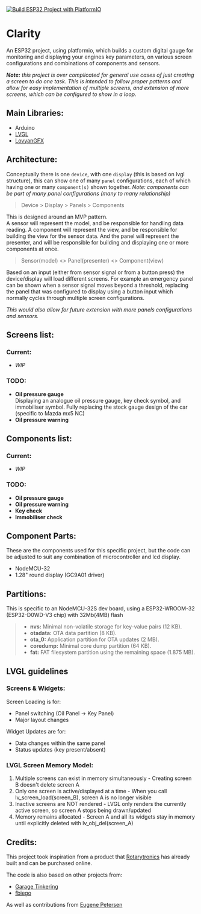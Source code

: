[![Build ESP32 Project with PlatformIO](https://github.com/marcelrienks/Clarity/actions/workflows/c-cpp.yml/badge.svg)](https://github.com/marcelrienks/Clarity/actions/workflows/c-cpp.yml)

# Clarity
An ESP32 project, using platformio, which builds a custom digital gauge for monitoring and displaying your engines key parameters, on various screen configurations and combinations of components and sensors.

_**Note:** this project is over complicated for general use cases of just creating a screen to do one task. This is intended to follow proper patterns and allow for easy implementation of multiple screens, and extension of more screens, which can be configured to show in a loop._

## Main Libraries:
* Arduino
* [LVGL](https://docs.lvgl.io/master/)
* [LovyanGFX](https://docs.arduino.cc/libraries/lovyangfx/)

## Architecture:
Conceptually there is one `device`, with one `display` (this is based on lvgl structure), this can show one of many `panel` configurations, each of which having one or many `component(s)` shown together. _Note: components can be part of many panel configurations (many to many relationship)_
> Device > Display > Panels > Components

This is designed around an MVP pattern.  
A sensor will represent the model, and be responsible for handling data reading. A component will represent the view, and be responsible for building the view for the sensor data. And the panel will represent the presenter, and will be responsible for building and displaying one or more components at once.
> Sensor(model) <> Panel(presenter) <> Component(view)  

Based on an input (either from sensor signal or from a button press) the device/display will load different screens. For example an emergency panel can be shown when a sensor signal moves beyond a threshold, replacing the panel that was configured to display using a button input which normally cycles through multiple screen configurations.

_This would also allow for future extension with more panels configurations and sensors._

## Screens list:
### Current:
* _WIP_
### TODO:
* **Oil pressure gauge**  
Displaying an analogue oil pressure gauge, key check symbol, and immobiliser symbol. Fully replacing the stock gauge design of the car (specific to Mazda mx5 NC)
* **Oil pressure warning**

## Components list:
### Current:
* _WIP_
### TODO:
* **Oil pressure gauge**
* **Oil pressure warning**
* **Key check**
* **Immobiliser check**

## Component Parts:
These are the components used for this specific project, but the code can be adjusted to suit any combination of microcontroller and lcd display.
* NodeMCU-32
* 1.28" round display (GC9A01 driver)

## Partitions:
This is specific to an NodeMCU-32S dev board, using a ESP32-WROOM-32 (ESP32-D0WD-V3 chip) with 32Mb(4MB) flash
> - **nvs:** Minimal non-volatile storage for key-value pairs (12 KB).
> - **otadata:** OTA data partition (8 KB).
> - **ota_0:** Application partition for OTA updates (2 MB).
> - **coredump:** Minimal core dump partition (64 KB).
> - **fat:** FAT filesystem partition using the remaining space (1.875 MB).

## LVGL guidelines
### Screens & Widgets:
Screen Loading is for:
- Panel switching (Oil Panel → Key Panel)
- Major layout changes

Widget Updates are for:
- Data changes within the same panel
- Status updates (key present/absent)

### LVGL Screen Memory Model:
1. Multiple screens can exist in memory simultaneously - Creating screen B doesn't delete screen A
2. Only one screen is active/displayed at a time - When you call lv_screen_load(screen_B), screen A is no longer visible
3. Inactive screens are NOT rendered - LVGL only renders the currently active screen, so screen A stops being drawn/updated
4. Memory remains allocated - Screen A and all its widgets stay in memory until explicitly deleted with lv_obj_del(screen_A)

## Credits:
This project took inspiration from a product that [Rotarytronics](https://www.rotarytronics.com/) has already built and can be purchased online.

The code is also based on other projects from:
* [Garage Tinkering](https://github.com/valentineautos)
* [fbiego](https://github.com/fbiego)

As well as contributions from [Eugene Petersen](https://github.com/gino247)
